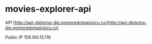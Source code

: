 # movies-explorer-api

API [http://api-diploma-dip.nomoredomainsicu.ru](http://api-diploma-dip.nomoredomainsicu.ru)

Public IP 158.160.15.116
